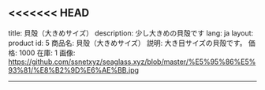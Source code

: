 <<<<<<< HEAD
---
title: 貝殻（大きめサイズ）
description: 少し大きめの貝殻です
lang: ja
layout: product
id: 5
商品名: 貝殻（大きめサイズ）
説明: 大き目サイズの貝殻です。
価格: 1000
在庫: 1
画像: https://github.com/ssnetxyz/seaglass.xyz/blob/master/%E5%95%86%E5%93%81/%E8%B2%9D%E6%AE%BB.jpg

---

